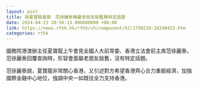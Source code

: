 ```yaml
---
layout: post
title: 與夏寶龍會面　范徐麗泰稱屬老朋友敍舊無特定話題
date: 2024-04-23 20:56:13.000000000 +08:00
link: https://news.rthk.hk/rthk/ch/component/k2/1750219-20240423.htm
categories: rthk
---
```


國務院港澳辦主任夏寶龍上午會見全國人大前常委、香港立法會前主席范徐麗泰，范徐麗泰回覆查詢時，形容會面屬老朋友敍舊，沒有特定話題。

范徐麗泰說，夏寶龍非常關心香港，又引述對方希望香港齊心合力重振經濟，加強國際金融中心地位，強調中央一如既往全力支持香港。
